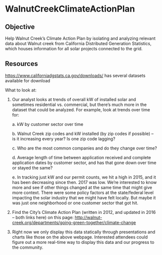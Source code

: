 # WalnutCreekClimateActionPlan

## Objective
Help Walnut Creek’s Climate Action Plan by isolating and analyzing relevant data about Walnut creek from California Distributed Generation Statistics, which houses information for all solar projects connected to the grid.

## Resources
https://www.californiadgstats.ca.gov/downloads/ has several datasets available for download

What to look at:

1.	Our analyst looks at trends of overall kW of installed solar and sometimes residential vs. commercial, but there’s much more in the dataset that could be analyzed. For example, look at trends over time for:

    a.	kW by customer sector over time
    
    b.	Walnut Creek zip codes and kW installed (by zip codes if possible) – is it increasing every year? Is one zip code lagging?
    
    c.	Who are the most common companies and do they change over time?
    
    d.	Average length of time between application received and complete application dates by customer sector, and has that gone down over time or stayed the same?
    
    e.	In tracking just kW and our permit counts, we hit a high in 2015, and it has been decreasing since then. 2017 was low. We’re interested to know more and see if other things changed at the same time that might give more context. There were some policy factors at the state/federal level impacting the solar industry that we might have felt locally. But maybe it was just one neighborhood or one customer sector that got hit.

2.	Find the City’s Climate Action Plan (written in 2012, and updated in 2016 – both links here) on this page: http://walnut-creek.org/departments/going-green-together/climate-change 

3.	Right now we only display this data statically through presentations and charts like those on the above webpage. Interested attendees could figure out a more real-time way to display this data and our progress to the community.
